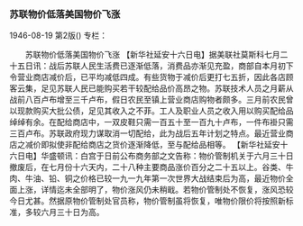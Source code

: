 ### 苏联物价低落美国物价飞涨

1946-08-19
第2版()
专栏：

　　苏联物价低落美国物价飞涨
    【新华社延安十六日电】据美联社莫斯科七月二十五日讯：战后苏联人民生活费已逐渐低落，消费品亦渐见充盈，商部自本月初下令营业商店减价后，已平均减低四成。有些货物于减价后更打七五折，因此各店顾客云集，足见苏联人民已能购买若干较配给品价高昂之物。苏联技术人员之月薪从战前八百卢布增至三千卢布，假日农民至镇上营业商店购物者颇多。三月前农民曾以现款购买大批公债，足见其收入之不菲。工人及职业人员之收入用以购买配给品绰绰有余。在配给商店中，一双皮鞋只需一百五十至一百九十卢布，一件布褂只需三百卢布。苏联政府现力谋取消一切配给，此为战后五年计划之特点。最近营业商店之减价即拟使非配给商店之货价逐渐降低，至与配给品相等。
    【新华社延安十六日电】华盛顿讯：白宫于日前公布商务部之文告称：物价管制机关于六月三十日撤废后，在七月份十六天内，二十八种主要商品涨价百分之二十五以上。谷类、牛肉、牛油、铅、铜之价格已较一九一九年第一次世界大战结束后为高，最近物价全面上涨，详情迄未全部明了，物价涨风仍未稍戢。若物价管制处不恢复，涨风恐较今日尤甚。然据原物价管制处官员称，物价管制虽将恢复，唯物价限价将按照新标准，多较六月三十日为高。
